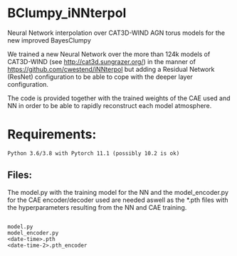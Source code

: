 # BClumpy_iNNterpol
Neural Network interpolation over CAT3D-WIND AGN torus models for the new improved BayesClumpy 

We trained a new Neural Network over the more than 124k models of CAT3D-WIND (see http://cat3d.sungrazer.org/)
in the manner of https://github.com/cwestend/iNNterpol but adding a Residual Network (ResNet)
configuration to be able to cope with the deeper layer configuration.


The code is provided together with the trained weights of the CAE used and NN in order to be able to rapidly
reconstruct each model atmosphere. 


# Requirements:

```
Python 3.6/3.8 with Pytorch 11.1 (possibly 10.2 is ok)
```
## Files:

The model.py with the training model for the NN and the model_encoder.py for the CAE encoder/decoder used are needed aswell as the *.pth files with the hyperparameters resulting from the NN and CAE training.

```

model.py
model_encoder.py
<date-time>.pth
<date-time-2>.pth_encoder

```
